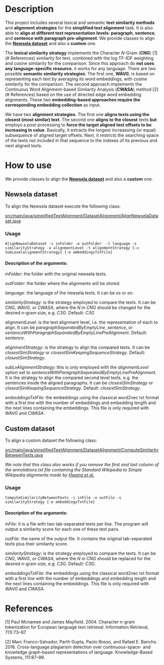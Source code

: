 # Description

This project includes several lexical and semantic  **text similarity methods** and **alignment strategies** for the **simplified text alignment** task. It is also able to **align at different text representation levels**: **paragraph**, **sentence**, and **sentence with paragraph pre-alignment**. We provide classes to align the **[Newsela dataset](https://newsela.com/data/)** and also a **custom** one.

The **lexical similarity strategy** implements the Character *N*-Gram (**CNG**) [1](# References) similarity for text, combined with the log TF-IDF weighting and cosine similarity for the comparison. Since this approach do **not uses any language-specific resource**, it works for any language. There are two possible **semantic similarity strategies**. The first one, **WAVG**, is based on representing each text by averaging its word embeddings, with cosine similarity for the comparison. The second approach implements the Continuous Word Alignment-based Similarity Analysis (**CWASA**) method [2](# References) based on the use of directed edge word embedding alignments. These two **embedding-based approaches require the corresponding embedding collection** as input.

We have two **alignment strategies**. The first one **aligns texts using the closest (most similar) text**. The second one **aligns to the closest** texts **but** employs a post-processing to **force the target aligned text offsets to be increasing in value**. Basically, it extracts the longest increassing (or equal) subsequence of aligned target offsets. Next, it restricts the searching space of the texts not included in that sequence to the indexes of its previous and next aligned texts. 

# How to use

We provide classes to align the **[Newsela dataset](https://newsela.com/data/)** and also a **custom** one.

## Newsela dataset

To align the Newsela dataset execute the following class:

[src/main/java/simplifiedTextAlignment/DatasetAlignment/AlignNewselaDataset.java](src/main/java/simplifiedTextAlignment/DatasetAlignment/AlignNewselaDataset.java)

### Usage

```
AlignNewselaDataset -i inFolder -o outFolder  -l language -s similarityStrategy -a alignmentLevel -t alignmentStrategy {-u SubLevelalignmentStrategy} {-e embeddingsTxtFile}

```

#### Description of the arguments:

*inFolder*: the folder with the original newsela texts.

*outFolder*: the folder where the alignments will be stored.

*language*: the language of the newsela texts. It can be *es* or *en*.

*similarityStrategy*: is the strategy employed to compare the texts. It can be *CNG*, *WAVG*, or *CWASA*, where the *N* in *CNG* should be changed for the desired *n*-gram size, e.g. *C3G*. Default: *C3G*

*alignmentLevel*: is the text alignment level, i.e. the representation of each to align. It can be *paragraphSeparatedByEmptyLine*, *sentence*, or *sentenceWithParagraphSeparatedByEmptyLinePreAlignment*. Default: *sentence*.

*alignmentStrategy*: is the strategy to align the compared texts. It can be *closestSimStrategy* or *closestSimKeepingSequenceStrategy*. Default: *closestSimStrategy*.

*subLvAlignmentStrategy*: this is only employed with the *alignmentLevel* option set to *sentenceWithParagraphSeparatedByEmptyLinePreAlignment*. It is the strategy to align the compared second level texts, e.g. the sentences inside the aligned paragraphs. It can be *closestSimStrategy* or *closestSimKeepingSequenceStrategy*. Default: *closestSimStrategy*.
		
*embeddingsTxtFile*: the embeddings using the classical word2vec txt format with a first line with the number of embeddings and embedding length and the next lines containing the embeddings. This file is only required with *WAVG* and *CWASA*.

## Custom dataset

To align a custom dataset the following class:

[src/main/java/simplifiedTextAlignment/DatasetAlignment/ComputeSimilarityBetweenTexts.java](src/main/java/simplifiedTextAlignment/DatasetAlignment/ComputeSimilarityBetweenTexts.java)

*We note that this class also works if you remove the first and last column of the annotations.txt file containing the Standard Wikipedia to Simple Wikipedia alignments made by [Hwang et al.](http://ssli.ee.washington.edu/tial/projects/simplification/)*

### Usage

```
ComputeSimilarityBetweenTexts -i inFile -o outFile -s similarityStrategy {-e embeddingsTxtFile}

```

#### Description of the arguments:

*inFile*: it is a file with two tab-separated texts per line. The program will output a similarity score for each one of these text pairs.

*outFile*: the name of the output file. It contains the original tab-separated texts plus their similarity score.

*similarityStrategy*: is the strategy employed to compare the texts. It can be *CNG*, *WAVG*, or *CWASA*, where the *N* in *CNG* should be replaced for the desired *n*-gram size, e.g. *C3G*. Default: *C3G*.	

*embeddingsTxtFile*: the embeddings using the classical word2vec txt format with a first line with the number of embeddings and embedding length and the next lines containing the embeddings. This file is only required with *WAVG* and *CWASA*.

# References

[1] Paul Mcnamee and James Mayfield. 2004. Character n-gram tokenization for European language text retrieval. Information Retrieval, 7(1):73–97.

[2] Marc Franco-Salvador, Parth Gupta, Paolo Rosso, and Rafael E. Banchs. 2016. Cross-language plagiarism detection over continuous-space- and knowledge graph-based representations of language. Knowledge-Based Systems, 111:87–99.

